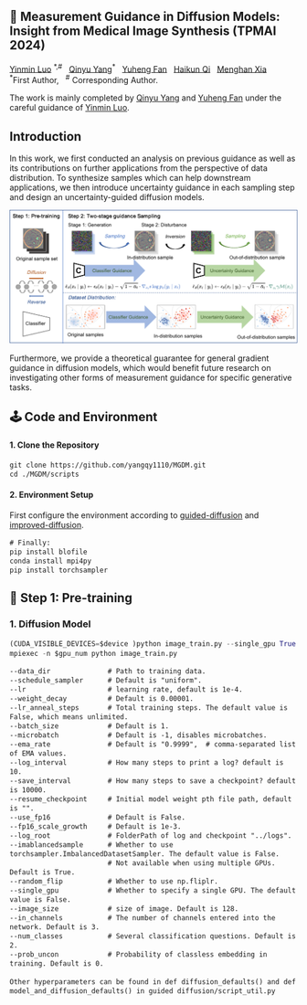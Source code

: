   <h2>🦄️ Measurement Guidance in Diffusion Models: Insight from Medical Image Synthesis (TPMAI 2024) </h2>

<div>
    <a href='https://scholar.google.com.hk/citations?user=InHF3ykAAAAJ&hl=zh-CN' target='_blank'>Yinmin Luo</a> <sup>*,#</sup> &nbsp;
    <a href='https://github.com/yangqy1110' target='_blank'>Qinyu Yang</a><sup>*</sup> &nbsp;
    <a href='https://github.com/yangqy1110/MGDM' target='_blank'>Yuheng Fan</a> &nbsp;
    <a href='https://scholar.google.com.hk/citations?user=AWI7KUsAAAAJ&hl=zh-CN' target='_blank'>Haikun Qi</a> &nbsp;
    <a href='https://menghanxia.github.io/' target='_blank'>Menghan Xia</a> &nbsp;
</div>
<div>
    <sup>*</sup>First Author, &nbsp; <sup>#</sup> Corresponding Author. &nbsp;
  
The work is mainly completed by [Qinyu Yang](https://github.com/yangqy1110) and [Yuheng Fan](https://github.com/yangqy1110/MGDM) under the careful guidance of [Yinmin Luo](https://scholar.google.com.hk/citations?user=InHF3ykAAAAJ&hl=zh-CN).
</div>

## Introduction
In this work, we first conducted an analysis on previous guidance as well as its contributions on further applications from the perspective of data distribution. To synthesize samples which can help downstream applications, we then introduce uncertainty guidance in each sampling step and design an uncertainty-guided diffusion models.

<p align="center">
  <img src="assets/images/pipeline.png">
</p>

Furthermore, we provide a theoretical guarantee for general gradient guidance in diffusion models, which would benefit future research on investigating other forms of measurement guidance for specific generative tasks.

## 🕹️ Code and Environment

#### 1. Clone the Repository

```
git clone https://github.com/yangqy1110/MGDM.git
cd ./MGDM/scripts
```

#### 2. Environment Setup

First configure the environment according to [guided-diffusion](https://github.com/openai/guided-diffusion) and [improved-diffusion](https://github.com/openai/improved-diffusion).
```
# Finally:
pip install blofile
conda install mpi4py
pip install torchsampler
```

## 💫 Step 1: Pre-training

### 1. Diffusion Model

```Python
(CUDA_VISIBLE_DEVICES=$device )python image_train.py --single_gpu True # specific single gpu(default is 0)
mpiexec -n $gpu_num python image_train.py                              # multi-gpu parallel
```

```
--data_dir              # Path to training data.
--schedule_sampler      # Default is "uniform".
--lr                    # learning rate, default is 1e-4.
--weight_decay          # Default is 0.00001.
--lr_anneal_steps       # Total training steps. The default value is False, which means unlimited.
--batch_size            # Default is 1.
--microbatch            # Default is -1, disables microbatches.
--ema_rate              # Default is "0.9999",  # comma-separated list of EMA values.
--log_interval          # How many steps to print a log? default is 10.
--save_interval         # How many steps to save a checkpoint? default is 10000.
--resume_checkpoint     # Initial model weight pth file path, default is "".
--use_fp16              # Default is False.
--fp16_scale_growth     # Default is 1e-3.
--log_root              # FolderPath of log and checkpoint "../logs".
--imablancedsample      # Whether to use torchsampler.ImbalancedDatasetSampler. The default value is False. 
                        # Not available when using multiple GPUs. Default is True.
--random_flip           # Whether to use np.fliplr.
--single_gpu            # Whether to specify a single GPU. The default value is False.
--image_size            # size of image. Default is 128.
--in_channels           # The number of channels entered into the network. Default is 3.
--num_classes           # Several classification questions. Default is 2.
--prob_uncon            # Probability of classless embedding in training. Default is 0.

Other hyperparameters can be found in def diffusion_defaults() and def model_and_diffusion_defaults() in guided diffusion/script_util.py
```
